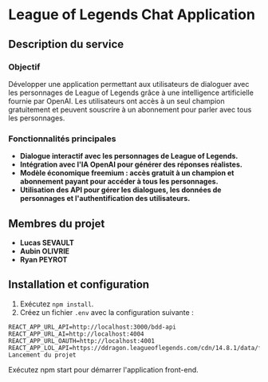 # League of Legends Chat Application

## Description du service

### Objectif
Développer une application permettant aux utilisateurs de dialoguer avec les personnages de League of Legends grâce à une intelligence artificielle fournie par OpenAI. Les utilisateurs ont accès à un seul champion gratuitement et peuvent souscrire à un abonnement pour parler avec tous les personnages.

### Fonctionnalités principales
- **Dialogue interactif avec les personnages de League of Legends.**
- **Intégration avec l'IA OpenAI pour générer des réponses réalistes.**
- **Modèle économique freemium : accès gratuit à un champion et abonnement payant pour accéder à tous les personnages.**
- **Utilisation des API pour gérer les dialogues, les données de personnages et l'authentification des utilisateurs.**

## Membres du projet
- **Lucas SEVAULT**
- **Aubin OLIVRIE**
- **Ryan PEYROT**

## Installation et configuration

1. Exécutez `npm install`.
2. Créez un fichier `.env` avec la configuration suivante :

```env
REACT_APP_URL_API=http://localhost:3000/bdd-api
REACT_APP_URL_AI=http://localhost:4004
REACT_APP_URL_OAUTH=http://localhost:4001
REACT_APP_LOL_API=https://ddragon.leagueoflegends.com/cdn/14.8.1/data/fr_FR
Lancement du projet
```

Exécutez npm start pour démarrer l'application front-end.
